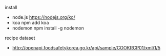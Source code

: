 install
 - node.js 
    https://nodejs.org/ko/
 - koa 
    npm add koa
 - nodemon
    npm install -g nodemon


recipe dataset
 - http://openapi.foodsafetykorea.go.kr/api/sample/COOKRCP01/xml/1/5
